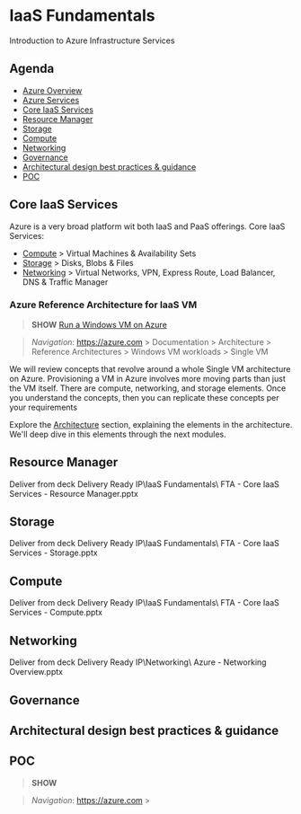 # IaaS Fundamentals
Introduction to Azure Infrastructure Services

## Agenda
* [Azure Overview](azureoverview.md)
* [Azure Services](#azure-services)
* [Core IaaS Services](#core-iaas-services)
* [Resource Manager](#resource-manager)
* [Storage](#storage)
* [Compute](#compute)
* [Networking](#networking)
* [Governance](#governance)
* [Architectural design best practices & guidance](#architectural-design-best-practices-guidance)
* [POC](#poc)



## Core IaaS Services

Azure is a very broad platform wit both IaaS and PaaS offerings.
Core IaaS Services:
* [Compute](https://docs.microsoft.com/en-us/azure/#pivot=products&panel=Compute) > Virtual Machines & Availability Sets
* [Storage](https://docs.microsoft.com/en-us/azure/#pivot=products&panel=storage) > Disks, Blobs & Files
* [Networking](https://docs.microsoft.com/en-us/azure/#pivot=products&panel=network) > Virtual Networks, VPN, Express Route, Load Balancer, DNS & Traffic Manager

### Azure Reference Architecture for IaaS VM

> **SHOW** [Run a Windows VM on Azure](https://docs.microsoft.com/en-us/azure/architecture/reference-architectures/virtual-machines-windows/single-vm) 

> *Navigation*: https://azure.com > Documentation > Architecture > Reference Architectures > Windows VM workloads > Single VM

We will review concepts that revolve around a whole Single VM architecture on Azure.
Provisioning a VM in Azure involves more moving parts than just the VM itself. There are compute, networking, and storage elements.
Once you understand the concepts, then you can replicate these concepts per your requirements

Explore the [Architecture](https://docs.microsoft.com/en-us/azure/architecture/reference-architectures/virtual-machines-windows/single-vm#architecture) section, explaining the elements in the architecture. We'll deep dive in this elements through the next modules.





## Resource Manager

Deliver from deck Delivery Ready IP\IaaS Fundamentals\ FTA - Core IaaS Services - Resource Manager.pptx


## Storage 

Deliver from deck Delivery Ready IP\IaaS Fundamentals\ FTA - Core IaaS Services - Storage.pptx


## Compute

Deliver from deck Delivery Ready IP\IaaS Fundamentals\ FTA - Core IaaS Services - Compute.pptx


## Networking

Deliver from deck Delivery Ready IP\Networking\ Azure - Networking Overview.pptx


## Governance

## Architectural design best practices & guidance

## POC


> **SHOW** []() 

> *Navigation*: https://azure.com > 
